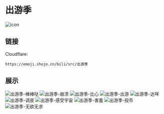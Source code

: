 # 出游季
![icon](https://emoji.shojo.cn/bili/src/出游季/icon.png)
## 链接
Cloudflare:
```
https://emoji.shojo.cn/bili/src/出游季
```
## 展示
![出游季-棒棒哒](https://emoji.shojo.cn/bili/src/出游季/出游季-棒棒哒.png)
![出游季-崩溃](https://emoji.shojo.cn/bili/src/出游季/出游季-崩溃.png)
![出游季-比心](https://emoji.shojo.cn/bili/src/出游季/出游季-比心.png)
![出游季-出游](https://emoji.shojo.cn/bili/src/出游季/出游季-出游.png)
![出游季-达咩](https://emoji.shojo.cn/bili/src/出游季/出游季-达咩.png)
![出游季-调皮](https://emoji.shojo.cn/bili/src/出游季/出游季-调皮.png)
![出游季-感受宇宙](https://emoji.shojo.cn/bili/src/出游季/出游季-感受宇宙.png)
![出游季-害羞](https://emoji.shojo.cn/bili/src/出游季/出游季-害羞.png)
![出游季-投币](https://emoji.shojo.cn/bili/src/出游季/出游季-投币.png)
![出游季-无欲无求](https://emoji.shojo.cn/bili/src/出游季/出游季-无欲无求.png)
